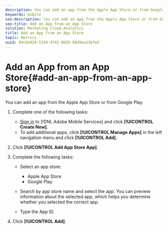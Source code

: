 ```yaml
---
description: You can add an app from the Apple App Store or from Google Play.
keywords: mobile
seo-description: You can add an app from the Apple App Store or from Google Play.
seo-title: Add an App from an App Store
solution: Marketing Cloud,Analytics
title: Add an App from an App Store
topic: Metrics
uuid: 94c8a924-5156-4742-8b5b-88d9ea13bfed
---
```


# Add an App from an App Store{#add-an-app-from-an-app-store}

You can add an app from the Apple App Store or from Google Play.

1. Complete one of the following tasks:

    * [Sign in](../../gs/gs-signin.md#concept_7C5CF11607B4441EBE22982E955D1D5E) to [!DNL Adobe Mobile Services] and click **[!UICONTROL Create New]**. 
    * To add additional apps, click **[!UICONTROL Manage Apps]** in the left navigation menu and click **[!UICONTROL Add]**.

1. Click **[!UICONTROL Add App Store App]**.
1. Complete the following tasks:

    * Select an app store:
        * Apple App Store
        * Google Play

    * Search by app store name and select the app.
      You can preview information about the selected app, which helps you determine whether you selected the correct app.

    * Type the App ID.

1. Click **[!UICONTROL Add]**.